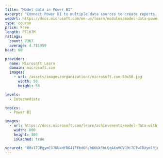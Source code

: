 ```yaml
---
title: "Model data in Power BI"
excerpt: "Connect Power BI to multiple data sources to create reports. Define the relationship between your data sources."
webUrl: https://docs.microsoft.com/en-us/learn/modules/model-data-power-bi/
type: course
price: Free
length: PT1H7M
ratings:
  count: 7367
  average: 4.711959
heat: 60

provider:
  name: Microsoft Learn
  domain: microsoft.com
  images:
    - url: /assets/images/organizations/microsoft.com-50x50.jpg
      width: 50
      height: 50

levels:
  - Intermediate

topics:
  - Power BI

images:
  - url: https://docs.microsoft.com/learn/achievements/model-data-with-power-bi-desktop-social.png
    width: 800
    height: 400
    isCached: true

secured: "80a17JPgymCGJGUkHYBG41FFbdOh/hOOUk3bLQqAXnVCVG9i7C7wIDXyml3jn+EpK7Cnc4Aa/austim7hyF3fIWKz3nSspXBfRCYfiWx2i7zpFAOK8LvPbnxwuVPPqBnAHJtsnG7B+OgGt4gz8D0hXfpITaBMSyMcI4DkZZ/GnZkb0KZgv+pXK6k+UTyGifYUFkwcB9ZvmVNn7MM+/C9xndY9HlHTN8VS3HzzH1fDKd4WG2Gk5IuGh8K+J2SA+8BpvSfcoQ0IvvavB3OUB4Fl3oFGJfUGzPkxF8V9yruXmRO2IWWOKyvk9wrqIkThGTMAeQuL8kC0lAO8gPzzeUPvwC3NwgN9ADM/3SkX2/Zy/2tX3rVNRqAVgcMMLA4zirplHNxmod+TRfmKaQDXOCYDCJnrHmze7zjQYvzd3OD38k=;T691qJeigkEuomXnf5R3tA=="
---
```


